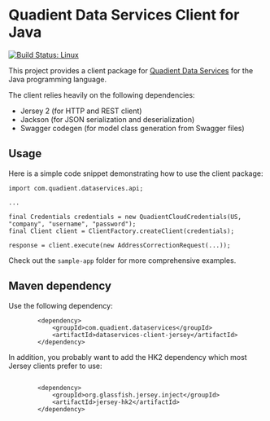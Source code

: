# Quadient Data Services Client for Java

[![Build Status: Linux](https://travis-ci.org/quadient/data-services-client-java.svg?branch=master)](https://travis-ci.org/quadient/data-services-client-java)

This project provides a client package for [Quadient Data Services](https://www.quadient.com/products/quadient-data-services) for the Java programming language.

The client relies heavily on the following dependencies:

 * Jersey 2 (for HTTP and REST client)
 * Jackson (for JSON serialization and deserialization)
 * Swagger codegen (for model class generation from Swagger files)

## Usage

Here is a simple code snippet demonstrating how to use the client package:

```
import com.quadient.dataservices.api;

...

final Credentials credentials = new QuadientCloudCredentials(US, "company", "username", "password");
final Client client = ClientFactory.createClient(credentials);

response = client.execute(new AddressCorrectionRequest(...));
```

Check out the `sample-app` folder for more comprehensive examples.

## Maven dependency

Use the following dependency:

```
		<dependency>
			<groupId>com.quadient.dataservices</groupId>
			<artifactId>dataservices-client-jersey</artifactId>
		</dependency>
```

In addition, you probably want to add the HK2 dependency which most Jersey clients prefer to use:

```

		<dependency>
			<groupId>org.glassfish.jersey.inject</groupId>
			<artifactId>jersey-hk2</artifactId>
		</dependency>
```
